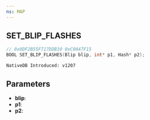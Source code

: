 ```yaml
---
ns: MAP
---
```

## SET_BLIP_FLASHES

```c
// 0x0DF2B55F717DDB10 0xC0047F15
BOOL SET_BLIP_FLASHES(Blip blip, int* p1, Hash* p2);
```

```
NativeDB Introduced: v1207
```

## Parameters
* **blip**:
* **p1**:
* **p2**:
